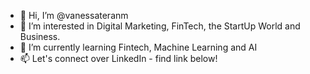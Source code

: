 - 👋 Hi, I’m @vanessateranm
- 👀 I’m interested in Digital Marketing, FinTech, the StartUp World and Business. 
- 🌱 I’m currently learning Fintech, Machine Learning and AI
- 📫 Let's connect over LinkedIn - find link below! 

<!---
vanessateranm/vanessateranm is a ✨ special ✨ repository because its `README.md` (this file) appears on your GitHub profile.
You can click the Preview link to take a look at your changes.
--->

